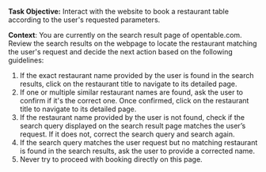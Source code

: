 **Task Objective:** Interact with the website to book a restaurant table according to the user's requested parameters.

**Context**: You are currently on the search result page of opentable.com. Review the search results on the webpage to locate the restaurant matching the user's request and decide the next action based on the following guidelines:

1. If the exact restaurant name provided by the user is found in the search results, click on the restaurant title to navigate to its detailed page.
2. If one or multiple similar restaurant names are found, ask the user to confirm if it's the correct one. Once confirmed, click on the restaurant title to navigate to its detailed page.
3. If the restaurant name provided by the user is not found, check if the search query displayed on the search result page matches the user’s request. If it does not, correct the search query and search again.
4. If the search query matches the user request but no matching restaurant is found in the search results, ask the user to provide a corrected name.
5. Never try to proceed with booking directly on this page.